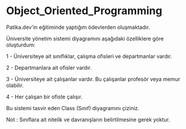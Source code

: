 # Object_Oriented_Programming
Patika.dev'in eğitiminde yaptığım ödevlerden oluşmaktadır.

Üniversite yönetim sistemi diyagramını aşağıdaki özelliklere göre oluşturdum:

1 - Üniversiteye ait sınıflıklar, çalışma ofisleri ve departmanlar vardır.

2 - Departmanlara ait ofisler vardır.

3 - Üniversiteye ait çalışanlar vardır. Bu çalışanlar profesör veya memur olabilir.

4 - Her çalışan bir ofiste çalışır.

Bu sistemi tasvir eden Class (Sınıf) diyagramını çiziniz.

Not : Sınıflara ait nitelik ve davranışların belirtilmesine gerek yoktur.
